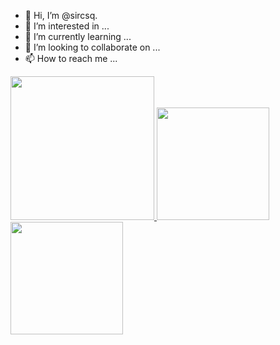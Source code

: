- 👋 Hi, I’m @sircsq.
- 👀 I’m interested in ...
- 🌱 I’m currently learning ...
- 💞️ I’m looking to collaborate on ...
- 📫 How to reach me ...

<a href="/">
  <img height="230em" src="https://github-profile-summary-cards.vercel.app/api/cards/profile-details?username=sircsq&theme=github">
  <img height="180em" src="https://github-readme-stats.vercel.app/api?username=sircsq&show_icons=true&include_all_commits=true&count_private=true" />
  <img height="180em" src="https://github-readme-stats.vercel.app/api/top-langs?username=sircsq&layout=compact&exclude_repo=Android_Homework,rinchannowww.github.io&langs_count=8" />
</a>
